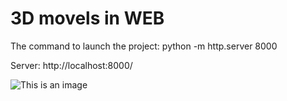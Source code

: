 # 3D movels in WEB
The command to launch the project: python -m http.server 8000

Server: http://localhost:8000/

![This is an image]([https://myoctocat.com/assets/images/base-octocat.svg](https://tsc-website-production.s3.amazonaws.com/uploads/2019/04/Augmented-Reality-Website.jpg))
